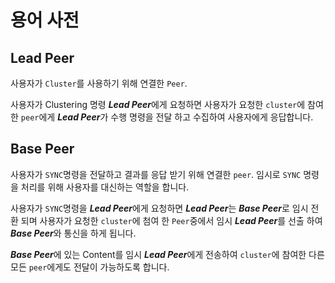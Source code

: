 # 용어 사전

## Lead Peer
사용자가 `Cluster`를 사용하기 위해 연결한 `Peer`.

사용자가 Clustering 명령 ***Lead Peer***에게 요청하면 사용자가 요청한 `cluster`에 참여한 `peer`에게
***Lead Peer***가  수행 명령을 전달 하고 수집하여 사용자에게 응답합니다.

## Base Peer
사용자가 `SYNC`명령을 전달하고 결과를 응답 받기 위해 연결한 `peer`.
임시로 `SYNC` 명령을 처리를 위해 사용자를 대신하는 역할을 합니다.

사용자가 `SYNC`명령을 ***Lead Peer***에게 요청하면 ***Lead Peer***는 ***Base Peer***로 임시 전환 되며 사용자가 요청한 `cluster`에 첨여 한 `Peer`중에서 임시 ***Lead Peer***를 선출 하여 ***Base Peer***와 통신을 하게 됩니다.

***Base Peer***에 있는 Content를 임시 ***Lead Peer***에게 전송하여 `cluster`에 참여한 다른 모든 `peer`에게도 전달이 가능하도록 합니다.
